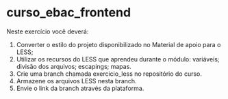 # curso_ebac_frontend

Neste exercício você deverá:

1) Converter o estilo do projeto disponibilizado no Material de apoio para o LESS;
2) Utilizar os recursos do LESS que aprendeu durante o módulo:
variáveis;
divisão dos arquivos;
escapings;
mapas.
3) Crie uma branch chamada exercicio_less no repositório do curso.
4) Armazene os arquivos LESS nesta branch.
5) Envie o link da branch através da plataforma.